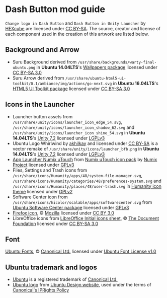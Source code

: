 Dash Button mod guide
=====================
`Change logo in Dash Button` and `Dash Button in Unity Launcher` by [HEXcube][hexcube] are licensed under [CC BY-SA][CC-BY-SA]. The source, creator and license of each component used in the creation of this artwork are listed below.

Background and Arrow
--------------------
- Suru Background derived from `/usr/share/backgrounds/warty-final-ubuntu.png` in **Ubuntu 14.04LTS**'s [Wallpapers package][wallpapers] licensed under [CC BY-SA 3.0][CC-BY-SA3]
- Suru Arrow derived from `/usr/share/ubuntu-html5-ui-toolkit/0.1/ambiance/img/actions/go-next.svg` in **Ubuntu 16.04LTS**'s [HTML5 UI Toolkit package][ubuntu-html5-ui] licensed under [CC BY-SA 3.0][CC-BY-SA3]

Icons in the Launcher
---------------------
- Launcher button assets from `/usr/share/unity/icons/launcher_icon_edge_54.svg`, `/usr/share/unity/icons/launcher_icon_shadow_62.svg` and `/usr/share/unity/icons/launcher_icon_shine_54.svg` in **Ubuntu 14.04LTS**'s [Unity 7.2][unity-core-package] licensed under [LGPLv3][LGPL]
- Ubuntu Logo Whirlwind by [akhilkay][akhilkay] and licensed under [CC BY-SA][CC-BY-SA] is a vector remake of `/usr/share/unity/icons/launcher_bfb.png` in **Ubuntu 14.04LTS**'s [Unity 7.2][unity-core-package] licensed under [LGPLv3][LGPL]
- [App Launcher Numix uTouch][app-launcher-utouch] from [Numix uTouch icon pack][utouch-icon-pack] by [Numix Project][numix] licensed under [GPLv3][GPL]
- Files, Settings and Trash icons from `/usr/share/icons/Humanity/apps/48/system-file-manager.svg`, `/usr/share/icons/Humanity/categories/48/preferences-system.svg` and `/usr/share/icons/Humanity/places/48/user-trash.svg` in [Humanity icon theme][humanity-icon-theme] licensed under [GPLv2][GPLv2]
- Software Center icon from `/usr/share/icons/hicolor/scalable/apps/softwarecenter.svg` from [Ubuntu Software Center package][software-center] licensed under [GPLv3][GPL]
- [Firefox icon][firefox-icon], © [Mozilla][mozilla] licensed under [CC BY 3.0][CC-BY3]
- LibreOffice icons from [LibreOffice Initial icons sheet][libreoffice-icons], © [The Document Foundation][docfoundation] licensed under [CC BY-SA 3.0][CC-BY-SA3]

Font
----
[Ubuntu Fonts][ubuntu-fonts], © [Canonical Ltd.][canonical-website] licensed under [Ubuntu Font License v1.0][UFL]

Ubuntu trademark and logos
--------------------------
- [Ubuntu][ubuntu-website] is a registered trademark of [Canonical Ltd.][canonical-website]
- [Ubuntu logo][ubuntu-logo-orange] from [Ubuntu Design website][ubuntu-design-logos], used under the terms of [Canonical's IPRights Policy][IPpolicy]


[wallpapers]: http://packages.ubuntu.com/trusty/ubuntu-wallpapers "Ubuntu Wallpapers package"
[ubuntu-html5-ui]: http://packages.ubuntu.com/xenial/ubuntu-html5-ui-toolkit "Ubuntu HTML5 UI Toolkit package"
[unity-core-package]: http://packages.ubuntu.com/trusty/libunity-core-6.0-9 "Unity's core assets package"
[app-launcher-utouch]: https://github.com/numixproject/numix-icon-theme-utouch/blob/master/Numix-uTouch/scalable/apps/app-launcher.svg "App Launcher in Numix uTouch"
[utouch-icon-pack]: https://github.com/numixproject/numix-icon-theme-utouch/ "Numix uTouch icon pack on GitHub"
[humanity-icon-theme]: http://packages.ubuntu.com/trusty/humanity-icon-theme "Humanity icon theme package"
[software-center]: http://packages.ubuntu.com/trusty/software-center "Ubuntu Software Center package"
[firefox-icon]: https://en.wikipedia.org/wiki/File:Mozilla_Firefox_logo_2013.svg "Mozilla Firefox Logo 2013 on Wikipedia"
[libreoffice-icons]: https://wiki.documentfoundation.org/File:LibreOffice_Initial_Icons-pre_final.svg "LibreOffice 3.x Initial icons sheet"
[ubuntu-fonts]: http://font.ubuntu.com "Ubuntu Fonts homepage"
[ubuntu-logo-orange]: https://design.ubuntu.com/wp-content/uploads/logo-ubuntu_cof-orange-hex.svg "Ubuntu Circle of Friends Orange"
[ubuntu-design-logos]: https://design.ubuntu.com/brand/ubuntu-logo "Guidelines regarding use of Ubuntu Brand and Logo"

[hexcube]: https://deviantart.com/HEXcube "HEXcube's DeviantArt page"
[akhilkay]: https://akhilkay.deviantart.com "akhilkay's DeviantArt profile"
[numix]: https://numixproject.org "Numix Project's website"
[mozilla]: https://mozilla.org "Mozilla website"
[docfoundation]: https://www.documentfoundation.org/ "Document Foundation website"
[ubuntu-website]: http://www.ubuntu.com "Ubuntu website"
[canonical-website]: http://www.canonical.com "Canonical website"

[CC-BY-SA]: https://creativecommons.org/licenses/by-sa/4.0/ "More info on CC BY-SA 4.0"
[CC-BY-SA3]: https://creativecommons.org/licenses/by-sa/3.0/ "More info on CC BY-SA 3.0"
[CC-BY3]: https://creativecommons.org/licenses/by/3.0/ "CC BY 3.0"
[GPL]: https://www.gnu.org/licenses/gpl-3.0.en.html "More info on GNU GPLv3"
[LGPL]: https://www.gnu.org/licenses/lgpl-3.0.en.html "More info on GNU Lesser GPLv3"
[GPLv2]: https://www.gnu.org/licenses/old-licenses/gpl-2.0.en.html "More info on GNU GPLv2"
[UFL]: http://font.ubuntu.com/licence/ "More info on Ubuntu Font License v1.0"
[IPpolicy]: http://www.ubuntu.com/legal/terms-and-policies/intellectual-property-policy "Canonical's Intellectual Property rights policy"
